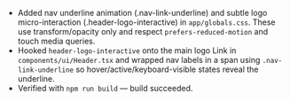 

- Added nav underline animation (.nav-link-underline) and subtle logo micro-interaction (.header-logo-interactive) in `app/globals.css`. These use transform/opacity only and respect `prefers-reduced-motion` and touch media queries.
- Hooked `header-logo-interactive` onto the main logo Link in `components/ui/Header.tsx` and wrapped nav labels in a span using `.nav-link-underline` so hover/active/keyboard-visible states reveal the underline.
- Verified with `npm run build` — build succeeded.

